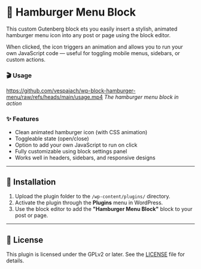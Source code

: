 # 🍔 Hamburger Menu Block

This custom Gutenberg block ets you easily insert a stylish, animated hamburger menu icon into any post or page using the block editor.

When clicked, the icon triggers an animation and allows you to run your own JavaScript code — useful for toggling mobile menus, sidebars, or custom actions.

### 🎬 Usage

https://github.com/vespaiach/wp-block-hamburger-menu/raw/refs/heads/main/usage.mp4
*The hamburger menu block in action*

### ✨ Features

- Clean animated hamburger icon (with CSS animation)
- Toggleable state (open/close)
- Option to add your own JavaScript to run on click
- Fully customizable using block settings panel
- Works well in headers, sidebars, and responsive designs

---

## 🚀 Installation

1. Upload the plugin folder to the `/wp-content/plugins/` directory.
2. Activate the plugin through the **Plugins** menu in WordPress.
3. Use the block editor to add the **"Hamburger Menu Block"** block to your post or page.

---


## 📄 License

This plugin is licensed under the GPLv2 or later. See the [LICENSE](./LICENSE) file for details.
